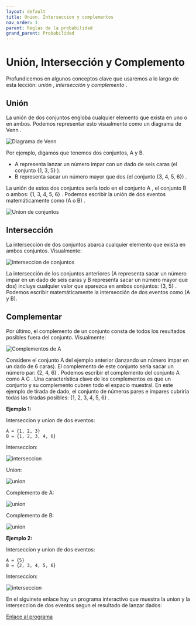 ```yaml
---
layout: default
title: Union, Interseccion y complementos
nav_order: 1
parent: Reglas de la probabilidad
grand_parent: Probabilidad
---
```


# Unión, Intersección y Complemento

Profundicemos en algunos conceptos clave que usaremos a lo largo de esta lección: *unión* , *intersección* y *complemento* .

## Unión
La unión de dos conjuntos engloba cualquier elemento que exista en uno o en ambos. Podemos representar esto visualmente como un diagrama de Venn .

![Diagrama de Venn](https://fer78docs.github.io/assets/images/diagrama_venn.png)

Por ejemplo, digamos que tenemos dos conjuntos, A y B. 
* A representa lanzar un número impar con un dado de seis caras (el conjunto {1, 3, 5} ). 
* B representa sacar un número mayor que dos (el conjunto {3, 4, 5, 6}) . 

La unión de estos dos conjuntos sería todo en el conjunto A , el conjunto B o ambos: {1, 3, 4, 5, 6} . Podemos escribir la unión de dos eventos matemáticamente como (A o B) .

![Union de conjuntos](https://fer78docs.github.io/assets/images/union-ayb.png)

## Intersección
La intersección de dos conjuntos abarca cualquier elemento que exista en ambos conjuntos. Visualmente:

![interseccion de conjuntos](https://fer78docs.github.io/assets/images/interseccion_ayb.png)

La intersección de los conjuntos anteriores (A representa sacar un número impar en un dado de seis caras y B representa sacar un número mayor que dos) incluye cualquier valor que aparezca en ambos conjuntos: {3, 5} . Podemos escribir matemáticamente la intersección de dos eventos como (A y B).


## Complementar
Por último, el complemento de un conjunto consta de todos los resultados posibles fuera del conjunto. Visualmente:

![Complementos de A](https://fer78docs.github.io/assets/images/complemento_dea.png)

Considere el conjunto A del ejemplo anterior (lanzando un número impar en un dado de 6 caras). El complemento de este conjunto sería sacar un número par: {2, 4, 6} . Podemos escribir el complemento del conjunto A como A C . Una característica clave de los complementos es que un conjunto y su complemento cubren todo el espacio muestral. En este ejemplo de tirada de dado, el conjunto de números pares e impares cubriría todas las tiradas posibles: {1, 2, 3, 4, 5, 6} .

**Ejemplo 1:**

Interseccion y union de dos eventos:

```
A = {1, 2, 3}
B = {1, 2, 3, 4, 6}
```

Interseccion: 

![interseccion](https://fer78docs.github.io/assets/images/interseccion_evento_ejemplo.png)

Union: 

![union](https://fer78docs.github.io/assets/images/union_ejemplo_1.png)


Complemento de A:

![union](https://fer78docs.github.io/assets/images/complemento_A.png)

Complemento de B:

![union](https://fer78docs.github.io/assets/images/complemento_B.png)


**Ejemplo 2:**

Interseccion y union de dos eventos:

```
A = {5}
B = {2, 3, 4, 5, 6}
```

Interseccion: 

![interseccion](https://fer78docs.github.io/assets/images/interseccion_ejemplo2.png)

En el siguinete enlace hay un programa interactivo que muestra la union y la interseccion de dos eventos segun el resultado de lanzar dados: 

[Enlace al programa](https://static-assets.codecademy.com/skillpaths/master-stats-ii/intro-probability/venn-diagram-draft-2/venn-diagram.html)